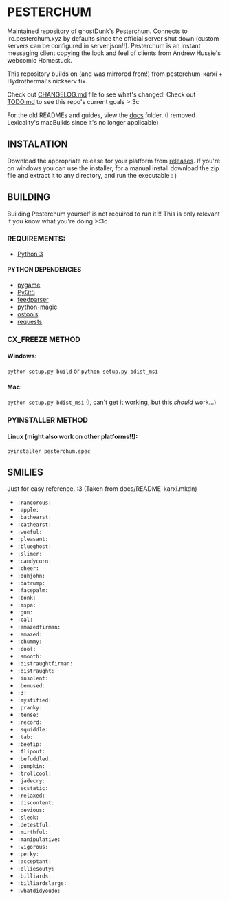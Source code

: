 # PESTERCHUM
Maintained repository of ghostDunk's Pesterchum. Connects to irc.pesterchum.xyz by defaults since the official server shut down (custom servers can be configured in server.json!!). Pesterchum is an instant messaging client copying the look and feel of clients from Andrew Hussie's webcomic Homestuck.

This repository builds on (and was mirrored from!) from pesterchum-karxi + Hydrothermal's nickserv fix.

Check out [CHANGELOG.md] file to see what's changed!
Check out [TODO.md] to see this repo's current goals >:3c

For the old READMEs and guides, view the [docs] folder. (I removed Lexicality's macBuilds since it's no longer applicable)

[CHANGELOG.md]: https://github.com/Dpeta/pesterchum-alt-servers/blob/py3_pyqt5/CHANGELOG.md
[docs]: https://github.com/Dpeta/pesterchum-alt-servers/tree/py3_pyqt5/docs/
[TODO.md]: https://github.com/Dpeta/pesterchum-alt-servers/blob/py3_pyqt5/TODO.md

## INSTALATION
Download the appropriate release for your platform from [releases][releases]. If you're on windows you can use the installer, for a manual install download the zip file and extract it to any directory, and run the executable : )
 
[releases]: https://github.com/Dpeta/pesterchum-alt-servers/releases

## BUILDING
Building Pesterchum yourself is not required to run it!!! This is only relevant if you know what you're doing >:3c

### REQUIREMENTS:

 - [Python 3]

#### PYTHON DEPENDENCIES
 - [pygame]
 - [PyQt5]
 - [feedparser]
 - [python-magic]
 - [ostools]
 - [requests]

[Python 3]: https://www.python.org/downloads/
[PyQt5]: https://pypi.org/project/PyQt5/
[pygame]: https://pypi.org/project/pygame/
[feedparser]: https://pypi.org/project/feedparser/
[python-magic]: https://pypi.org/project/python-magic/
[ostools]: https://pypi.org/project/ostools/
[requests]: https://pypi.org/project/requests/
### CX_FREEZE METHOD

#### Windows:
``python setup.py build``
or
``python setup.py bdist_msi``

#### Mac:
``python setup.py bdist_msi`` (I, can't get it working, but this *should* work...)

### PYINSTALLER METHOD
#### Linux (might also work on other platforms!!): 
``pyinstaller pesterchum.spec``

## SMILIES
Just for easy reference. :3 (Taken from docs/README-karxi.mkdn)

* `:rancorous:`
* `:apple:`
* `:bathearst:`
* `:cathearst:`
* `:woeful:`
* `:pleasant:`
* `:blueghost:`
* `:slimer:`
* `:candycorn:`
* `:cheer:`
* `:duhjohn:`
* `:datrump:`
* `:facepalm:`
* `:bonk:`
* `:mspa:`
* `:gun:`
* `:cal:`
* `:amazedfirman:`
* `:amazed:`
* `:chummy:`
* `:cool:`
* `:smooth:`
* `:distraughtfirman:`
* `:distraught:`
* `:insolent:`
* `:bemused:`
* `:3:`
* `:mystified:`
* `:pranky:`
* `:tense:`
* `:record:`
* `:squiddle:`
* `:tab:`
* `:beetip:`
* `:flipout:`
* `:befuddled:`
* `:pumpkin:`
* `:trollcool:`
* `:jadecry:`
* `:ecstatic:`
* `:relaxed:`
* `:discontent:`
* `:devious:`
* `:sleek:`
* `:detestful:`
* `:mirthful:`
* `:manipulative:`
* `:vigorous:`
* `:perky:`
* `:acceptant:`
* `:olliesouty:`
* `:billiards:`
* `:billiardslarge:`
* `:whatdidyoudo:`
